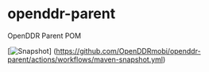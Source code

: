 # openddr-parent
OpenDDR Parent POM

[![Snapshot](https://github.com/OpenDDRmobi/openddr-parent/workflows/Snapshot/badge.svg)]
(https://github.com/OpenDDRmobi/openddr-parent/actions/workflows/maven-snapshot.yml)
